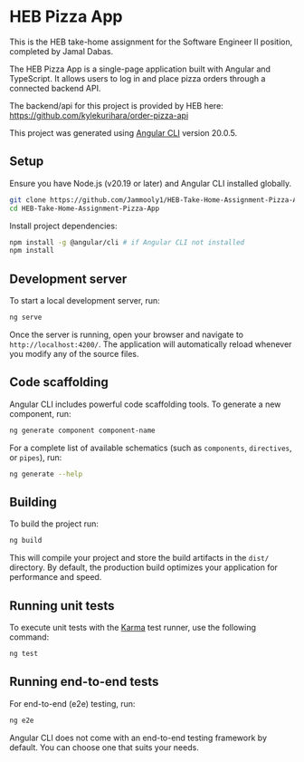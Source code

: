 # HEB Pizza App

This is the HEB take-home assignment for the Software Engineer II position, completed by Jamal Dabas.

The HEB Pizza App is a single-page application built with Angular and TypeScript. It allows users to log in and place pizza orders through a connected backend API.

The backend/api for this project is provided by HEB here: https://github.com/kylekurihara/order-pizza-api

This project was generated using [Angular CLI](https://github.com/angular/angular-cli) version 20.0.5.

## Setup

Ensure you have Node.js (v20.19 or later) and Angular CLI installed globally.

```bash
git clone https://github.com/Jammooly1/HEB-Take-Home-Assignment-Pizza-App.git
cd HEB-Take-Home-Assignment-Pizza-App
```

Install project dependencies:

```bash
npm install -g @angular/cli # if Angular CLI not installed
npm install
```

## Development server

To start a local development server, run:

```bash
ng serve
```

Once the server is running, open your browser and navigate to `http://localhost:4200/`. The application will automatically reload whenever you modify any of the source files.

## Code scaffolding

Angular CLI includes powerful code scaffolding tools. To generate a new component, run:

```bash
ng generate component component-name
```

For a complete list of available schematics (such as `components`, `directives`, or `pipes`), run:

```bash
ng generate --help
```

## Building

To build the project run:

```bash
ng build
```

This will compile your project and store the build artifacts in the `dist/` directory. By default, the production build optimizes your application for performance and speed.

## Running unit tests

To execute unit tests with the [Karma](https://karma-runner.github.io) test runner, use the following command:

```bash
ng test
```

## Running end-to-end tests

For end-to-end (e2e) testing, run:

```bash
ng e2e
```

Angular CLI does not come with an end-to-end testing framework by default. You can choose one that suits your needs.
